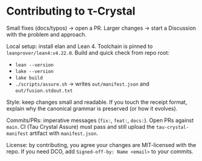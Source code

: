 # Contributing to τ-Crystal

Small fixes (docs/typos) → open a PR. Larger changes → start a Discussion with the problem and approach.

Local setup: install elan and Lean 4. Toolchain is pinned to `leanprover/lean4:v4.22.0`.
Build and quick check from repo root:
- `lean --version`
- `lake --version`
- `lake build`
- `./scripts/assure.sh` → writes `out/manifest.json` and `out/fusion.stdout.txt`

Style: keep changes small and readable. If you touch the receipt format, explain why the canonical grammar is preserved (or how it evolves).

Commits/PRs: imperative messages (`fix:`, `feat:`, `docs:`). Open PRs against `main`. CI (Tau Crystal Assure) must pass and still upload the `tau-crystal-manifest` artifact with `manifest.json`.

License: by contributing, you agree your changes are MIT-licensed with the repo. If you need DCO, add `Signed-off-by: Name <email>` to your commits.
